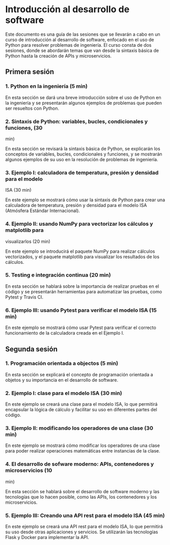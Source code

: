 # Introducción al desarrollo de software

Este documento es una guía de las sesiones que se llevarán a cabo en un curso
de introducción al desarrollo de software, enfocado en el uso de Python para
resolver problemas de ingeniería. El curso consta de dos sesiones, donde se
abordarán temas que van desde la sintaxis básica de Python hasta la creación de
APIs y microservicios.

## Primera sesión

### 1. Python en la ingeniería (5 min)

En esta sección se dará una breve introducción sobre el uso de Python en la
ingeniería y se presentarán algunos ejemplos de problemas que pueden ser
resueltos con Python.

### 2. Sintaxis de Python: variables, bucles, condicionales y funciones, (30
min)

En esta sección se revisará la sintaxis básica de Python, se explicarán los
conceptos de variables, bucles, condicionales y funciones, y se mostrarán algunos
ejemplos de su uso en la resolución de problemas de ingeniería.

### 3. Ejemplo I: calculadora de temperatura, presión y densidad para el modelo
ISA (30 min)

En este ejemplo se mostrará cómo usar la sintaxis de Python para crear una
calculadora de temperatura, presión y densidad para el modelo ISA (Atmósfera
Estándar Internacional).

### 4. Ejemplo II: usando NumPy para vectorizar los cálculos y matplotlib para
visualizarlos (20 min)

En este ejemplo se introducirá el paquete NumPy para realizar cálculos
vectorizados, y el paquete matplotlib para visualizar los resultados de los
cálculos.

### 5. Testing e integración continua (20 min)

En esta sección se hablará sobre la importancia de realizar pruebas en el código
y se presentarán herramientas para automatizar las pruebas, como Pytest y
Travis CI.

### 6. Ejemplo III: usando Pytest para verificar el modelo ISA (15 min)

En este ejemplo se mostrará cómo usar Pytest para verificar el correcto
funcionamiento de la calculadora creada en el Ejemplo I.

## Segunda sesión

### 1. Programación orientada a objectos (5 min)

En esta sección se explicará el concepto de programación orientada a objetos y su
importancia en el desarrollo de software.

### 2. Ejemplo I: clase para el modelo ISA (30 min)

En este ejemplo se creará una clase para el modelo ISA, lo que permitirá
encapsular la lógica de cálculo y facilitar su uso en diferentes partes del
código.

### 3. Ejemplo II: modificando los operadores de una clase (30 min)

En este ejemplo se mostrará cómo modificar los operadores de una clase para
poder realizar operaciones matemáticas entre instancias de la clase.

### 4. El desarrollo de sofware moderno: APIs, contenedores y microservicios (10
min)

En esta sección se hablará sobre el desarrollo de software moderno y las
tecnologías que lo hacen posible, como las APIs, los contenedores y los
microservicios.

### 5. Ejemplo III: Creando una API rest para el modelo ISA (45 min) 

En este ejemplo se creará una API rest para el modelo ISA, lo que permitirá su
uso desde otras aplicaciones y servicios. Se utilizarán las tecnologías Flask y
Docker para implementar la API.
